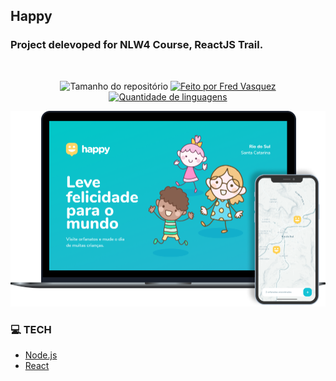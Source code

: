## Happy

<p align="center">
  
### Project delevoped for NLW4 Course, ReactJS Trail.
  
  <br>
  
</p>
<p align="center">
  <img alt="Tamanho do repositório" src="https://img.shields.io/github/repo-size/feuvpi/Happy">
  
<a href="https://github.com/feuvpi">
    <img alt="Feito por Fred Vasquez" src="https://img.shields.io/badge/made%20by-Fred%20Vasquez-green">
  </a>
    <a href="https://github.com/feuvpi">
    <img alt="Quantidade de linguagens" src="https://img.shields.io/github/languages/count/feuvpi/Happy">
  </a>
  </p>
  
  <p align="center"> <img src="https://github.com/rocketseat-education/nlw-03-omnistack/blob/master/.github/happy.png?raw=true" alt="Happy" /> </p>
  
  <p align="center">
  
  ### 💻 TECH
  
- [Node.js](https://nodejs.org/en/)
- [React](https://reactjs.org)
  </p>
